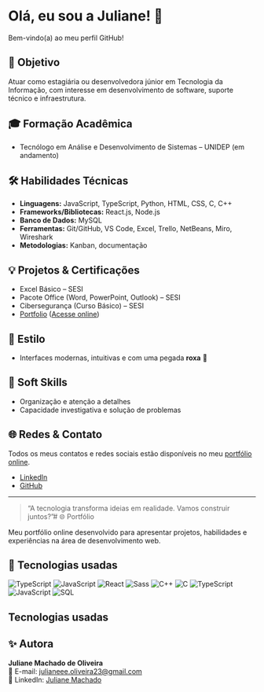 # Olá, eu sou a Juliane! 👋

Bem-vindo(a) ao meu perfil GitHub!

## 🌟 Objetivo
Atuar como estagiária ou desenvolvedora júnior em Tecnologia da Informação, com interesse em desenvolvimento de software, suporte técnico e infraestrutura.

## 🎓 Formação Acadêmica
- Tecnólogo em Análise e Desenvolvimento de Sistemas – UNIDEP (em andamento)

## 🛠️ Habilidades Técnicas
- **Linguagens:** JavaScript, TypeScript, Python, HTML, CSS, C, C++
- **Frameworks/Bibliotecas:** React.js, Node.js
- **Banco de Dados:** MySQL
- **Ferramentas:** Git/GitHub, VS Code, Excel, Trello, NetBeans, Miro, Wireshark
- **Metodologias:** Kanban, documentação

## 💡 Projetos & Certificações
- Excel Básico – SESI
- Pacote Office (Word, PowerPoint, Outlook) – SESI
- Cibersegurança (Curso Básico) – SESI
- [Portfolio](https://github.com/juliane2301/portfolio) ([Acesse online](https://julianedev.vercel.app/))

## 💜 Estilo
- Interfaces modernas, intuitivas e com uma pegada **roxa** 🌌

## 🤝 Soft Skills
- Organização e atenção a detalhes
- Capacidade investigativa e solução de problemas

## 🌐 Redes & Contato
Todos os meus contatos e redes sociais estão disponíveis no meu [portfólio online](https://julianedev.vercel.app/).  
- [LinkedIn](https://www.linkedin.com/in/juliane-machado-64a113236)
- [GitHub](https://github.com/juliane2301)

---

> “A tecnologia transforma ideias em realidade. Vamos construir juntos?”# 🌐 Portfólio

Meu portfólio online desenvolvido para apresentar projetos, habilidades e experiências na área de desenvolvimento web.
## 🚀 Tecnologias usadas
![TypeScript](https://img.shields.io/badge/TypeScript-3178C6?style=for-the-badge&logo=typescript&logoColor=white)
![JavaScript](https://img.shields.io/badge/JavaScript-F7DF1E?style=for-the-badge&logo=javascript&logoColor=black)
![React](https://img.shields.io/badge/React-61DAFB?style=for-the-badge&logo=react&logoColor=black)
![Sass](https://img.shields.io/badge/Sass-CC6699?style=for-the-badge&logo=sass&logoColor=white)
![C++](https://img.shields.io/badge/C++-00599C?style=for-the-badge&logo=c%2B%2B&logoColor=white)
![C](https://img.shields.io/badge/C-555555?style=for-the-badge&logo=c&logoColor=white)
![TypeScript](https://img.shields.io/badge/TypeScript-3178C6?style=for-the-badge&logo=typescript&logoColor=white)
![JavaScript](https://img.shields.io/badge/JavaScript-F7DF1E?style=for-the-badge&logo=javascript&logoColor=black)
![SQL](https://img.shields.io/badge/SQL-4479A1?style=for-the-badge&logo=mysql&logoColor=white)



## Tecnologias usadas


## ✨ Autora
**Juliane Machado de Oliveira**  
📧 E-mail: julianeee.oliveira23@gmail.com  
🔗 LinkedIn: [Juliane Machado](https://www.linkedin.com/in/juliane-machado-64a113236)
